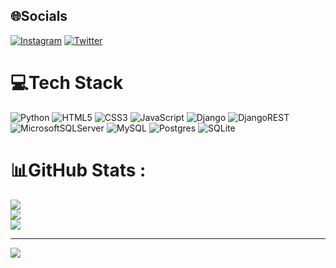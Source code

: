 
## 🌐Socials
[![Instagram](https://img.shields.io/badge/Instagram-%23E4405F.svg?logo=Instagram&logoColor=white)](https://instagram.com/_mohammadpagard) [![Twitter](https://img.shields.io/badge/Twitter-%231DA1F2.svg?logo=Twitter&logoColor=white)](https://twitter.com/mohammadpagard) 

# 💻Tech Stack
![Python](https://img.shields.io/badge/python-3670A0?style=for-the-badge&logo=python&logoColor=ffdd54) ![HTML5](https://img.shields.io/badge/html5-%23E34F26.svg?style=for-the-badge&logo=html5&logoColor=white) ![CSS3](https://img.shields.io/badge/css3-%231572B6.svg?style=for-the-badge&logo=css3&logoColor=white) ![JavaScript](https://img.shields.io/badge/javascript-%23323330.svg?style=for-the-badge&logo=javascript&logoColor=%23F7DF1E) ![Django](https://img.shields.io/badge/django-%23092E20.svg?style=for-the-badge&logo=django&logoColor=white) ![DjangoREST](https://img.shields.io/badge/DJANGO-REST-ff1709?style=for-the-badge&logo=django&logoColor=white&color=ff1709&labelColor=gray) ![MicrosoftSQLServer](https://img.shields.io/badge/Microsoft%20SQL%20Sever-CC2927?style=for-the-badge&logo=microsoft%20sql%20server&logoColor=white) ![MySQL](https://img.shields.io/badge/mysql-%2300f.svg?style=for-the-badge&logo=mysql&logoColor=white) ![Postgres](https://img.shields.io/badge/postgres-%23316192.svg?style=for-the-badge&logo=postgresql&logoColor=white) ![SQLite](https://img.shields.io/badge/sqlite-%2307405e.svg?style=for-the-badge&logo=sqlite&logoColor=white)
# 📊GitHub Stats :
![](https://github-readme-stats.vercel.app/api?username=mohammadpagard&theme=dark&hide_border=false&include_all_commits=false&count_private=false)<br/>
![](https://github-readme-streak-stats.herokuapp.com/?user=mohammadpagard&theme=dark&hide_border=false)<br/>
![](https://github-readme-stats.vercel.app/api/top-langs/?username=mohammadpagard&theme=dark&hide_border=false&include_all_commits=false&count_private=false&layout=compact)

---
[![](https://visitcount.itsvg.in/api?id=mohammadpagard&icon=0&color=0)](https://visitcount.itsvg.in)
